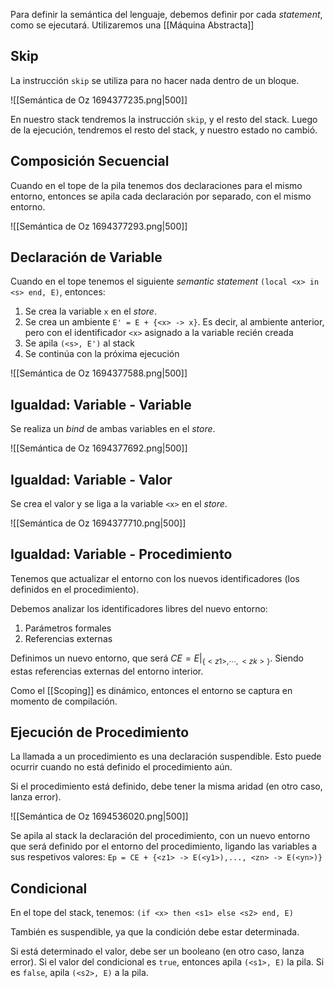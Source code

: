 Para definir la semántica del lenguaje, debemos definir por cada *statement*, como se ejecutará. Utilizaremos una [[Máquina Abstracta]]

## Skip

La instrucción `skip` se utiliza para no hacer nada dentro de un bloque.

![[Semántica de Oz 1694377235.png|500]]

En nuestro stack tendremos la instrucción `skip`, y el resto del stack. Luego de la ejecución, tendremos el resto del stack, y nuestro estado no cambió.

## Composición Secuencial

Cuando en el tope de la pila tenemos dos declaraciones para el mismo entorno, entonces se apila cada declaración por separado, con el mismo entorno.

![[Semántica de Oz 1694377293.png|500]]

## Declaración de Variable

Cuando en el tope tenemos el siguiente *semantic statement* `(local <x> in <s> end, E)`, entonces:

1. Se crea la variable `x` en el *store*.
2. Se crea un ambiente `E' = E + {<x> -> x}`. Es decir, al ambiente anterior, pero con el identificador `<x>` asignado a la variable recién creada
3. Se apila `(<s>, E')` al stack
4. Se continúa con la próxima ejecución

![[Semántica de Oz 1694377588.png|500]]

## Igualdad: Variable - Variable

Se realiza un *bind* de ambas variables en el *store*.

![[Semántica de Oz 1694377692.png|500]]

## Igualdad: Variable - Valor

Se crea el valor y se liga a la variable `<x>` en el *store*.

![[Semántica de Oz 1694377710.png|500]]

## Igualdad: Variable - Procedimiento

Tenemos que actualizar el entorno con los nuevos identificadores (los definidos en el procedimiento).

Debemos analizar los identificadores libres del nuevo entorno:

1. Parámetros formales
2. Referencias externas

Definimos un nuevo entorno, que será $CE = E|_{\{<z1>,\cdots,<zk>\}}$. Siendo estas referencias externas del entorno interior.

Como el [[Scoping]] es dinámico, entonces el entorno se captura en momento de compilación.

## Ejecución de Procedimiento

La llamada a un procedimiento es una declaración suspendible. Esto puede ocurrir cuando no está definido el procedimiento aún.

Si el procedimiento está definido, debe tener la misma aridad (en otro caso, lanza error).

![[Semántica de Oz 1694536020.png|500]]

Se apila al stack la declaración del procedimiento, con un nuevo entorno que será definido por el entorno del procedimiento, ligando las variables a sus respetivos valores: `Ep = CE + {<z1> -> E(<y1>),..., <zn> -> E(<yn>)}`

## Condicional

En el tope del stack, tenemos: `(if <x> then <s1> else <s2> end, E)`

También es suspendible, ya que la condición debe estar determinada.

Si está determinado el valor, debe ser un booleano (en otro caso, lanza error). Si el valor del condicional es `true`, entonces apila `(<s1>, E)` la pila. Si es `false`, apila `(<s2>, E)` a la pila.
